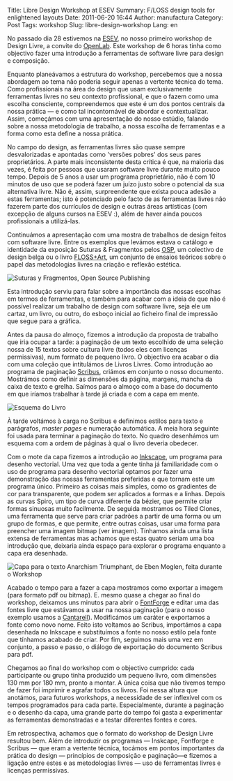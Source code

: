 Title: Libre Design Workshop at ESEV
Summary: F/LOSS design tools for enlightened layouts
Date: 2011-06-20 16:44
Author: manufactura
Category: Post
Tags: workshop
Slug: libre-design-workshop
Lang: en

No passado dia 28 estivemos na [ESEV](http://www.esev.ipv.pt), no nosso primeiro workshop de Design Livre, a convite do [OpenLab](http://www.intervir.net/openlab). Este workshop de 6 horas tinha como objectivo fazer uma introdução a ferramentas de software livre para design e composição.

Enquanto planeávamos a estrutura do workshop, percebemos que a nossa abordagem ao tema não poderia seguir apenas a vertente técnica do tema. Como profissionais na área do design que usam exclusivamente ferramentas livres no seu contexto profissional, e que o fazem como uma escolha consciente, compreendemos que este é um dos pontos centrais da nossa prática — e como tal incontornável de abordar e contextualizar. Assim, começámos com uma apresentação do nosso estúdio, falando sobre a nossa metodologia de trabalho, a nossa escolha de ferramentas e a forma como esta define a nossa prática.

No campo do design, as ferramentas livres são quase sempre desvalorizadas e apontadas como 'versões pobres' dos seus pares proprietários. A parte mais inconsistente desta crítica é que, na maioria das vezes, é feita por pessoas que usaram software livre durante muito pouco tempo. Depois de 5 anos a usar um programa proprietário, não é com 10 minutos de uso que se poderá fazer um juízo justo sobre o potencial da sua alternativa livre. Não é, assim, surpreendente que exista pouca adesão a estas ferramentas; isto é potenciado pelo facto de as ferramentas livres não fazerem parte dos currículos de design e outras áreas artísticas (com excepção de alguns cursos na ESEV :), além de haver ainda poucos profissionais a utilizá-las.

Continuámos a apresentação com uma mostra de trabalhos de design feitos com software livre. Entre os exemplos que levámos estava o catálogo e identidade da exposição Suturas & Fragmentos pelos [OSP](http://ospublish.constantvzw.org), um colectivo de design belga ou o livro [FLOSS+Art](http://people.makeart.goto10.org), um conjunto de ensaios teóricos sobre o papel das metodologias livres na criação e reflexão estética.

![Suturas y Fragmentos, Open Source Publishing]({static}/media/osp-suturas-y-fragmentos.png "Suturas y Fragmentos, Open Source Publishing")

Esta introdução serviu para falar sobre a importância das nossas escolhas em termos de ferramentas, e também para acabar com a ideia de que não é possível realizar um trabalho de design com software livre, seja ele um cartaz, um livro, ou outro, do esboço inicial ao ficheiro final de impressão que segue para a gráfica.

Antes da pausa do almoço, fizemos a introdução da proposta de trabalho que iria ocupar a tarde: a paginação de um texto escolhido de uma seleção nossa de 15 textos sobre cultura livre (todos eles com licenças permissivas), num formato de pequeno livro. O objectivo era acabar o dia com uma coleção que intitulámos de Livros Livres. Como introdução ao programa de paginação [Scribus](http://www.scribus.net/canvas/Scribus), criámos em conjunto o nosso documento. Mostrámos como definir as dimensões da página, margens, mancha da caixa de texto e grelha. Saímos para o almoço com a base do documento em que iríamos trabalhar à tarde já criada e com a capa em mente.

![Esquema do Livro]({static}/media/esquema-livro-300x221.png "Esquema do livro")

À tarde voltámos à carga no Scribus e definimos estilos para texto e parágrafos, *master pages* e numeração automática. A meia hora seguinte foi usada para terminar a paginação do texto. No quadro desenhámos um esquema com a ordem de páginas à qual o livro deveria obedecer.

Com o mote da capa fizemos a introdução ao [Inkscape](http://inkscape.org), um programa para desenho vectorial. Uma vez que toda a gente tinha já familiaridade com o uso de programa para desenho vectorial optamos por fazer uma demonstração das nossas ferramentas preferidas e que tornam este um programa único. Primeiro as coisas mais simples, como os gradientes de cor para transparente, que podem ser aplicados a formas e a linhas. Depois as curvas Spiro, um tipo de curva diferente da bézier, que permite criar formas sinuosas muito facilmente. De seguida mostramos os Tiled Clones, uma ferramenta que serve para criar padrões a partir de uma forma ou um grupo de formas, e que permite, entre outras coisas, usar uma forma para preencher uma imagem bitmap (ver imagem). Tínhamos ainda uma lista extensa de ferramentas mas achamos que estas quatro seriam uma boa introdução que, deixaria ainda espaço para explorar o programa enquanto a capa era desenhada.

![Capa para o texto Anarchism Triumphant, de Eben Moglen, feita durante o Workshop]({static}/media/capa-livros-livres-212x300.png "Capa para o texto Anarchism Triumphant, de Eben Moglen, feita durante o Workshop")

Acabado o tempo para a fazer a capa mostramos como exportar a imagem (para formato pdf ou bitmap). E. mesmo quase a chegar ao final do workshop, deixamos uns minutos para abrir o [FontForge](http://fontforge.sourceforge.net) e editar uma das fontes livre que estávamos a usar na nossa paginação (para o nosso exemplo usamos a [Cantarell](http://abattis.org/cantarell)). Modificámos um caráter e exportamos a fonte como novo nome. Feito isto voltamos ao Scribus, importámos a capa desenhada no Inkscape e substituímos a fonte no nosso estilo pela fonte que tínhamos acabado de criar. Por fim, seguimos mais uma vez em conjunto, a passo e passo, o diálogo de exportação do documento Scribus para pdf.

Chegamos ao final do workshop com o objectivo cumprido: cada participante ou grupo tinha produzido um pequeno livro, com dimensões 130 mm por 180 mm, pronto a montar. A única coisa que não tivemos tempo de fazer foi imprimir e agrafar todos os livros. Foi nessa altura que anotámos, para futuros workshops, a necessidade de ser inflexível com os tempos programados para cada parte. Especialmente, durante a paginação e o desenho da capa, uma grande parte do tempo foi gasta a experimentar as ferramentas demonstradas e a testar diferentes fontes e cores.

Em retrospectiva, achamos que o formato do workshop de Design Livre resultou bem. Além de introduzir os programas — Inskcape, Fontforge e Scribus — que eram a vertente técnica, tocámos em pontos importantes da prática do design — princípios de composição e paginação—e fizemos a ligação entre estes e as metodologias livres — uso de ferramentas livres e licenças permissivas.
